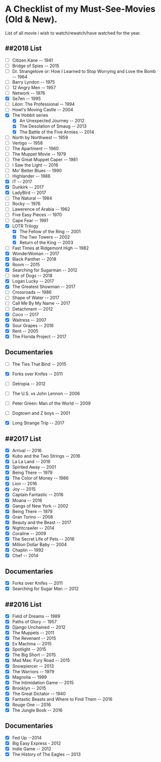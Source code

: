 # A Checklist of my Must-See-Movies (Old & New).

List of all movie i wish to watch/rewatch/have watched for the year.

##2018 List
---
- [ ] Citizen Kane -- 1941
- [ ] Bridge of Spies -- 2015
- [ ] Dr. Strangelove or: How I Learned to Stop Worrying and Love the Bomb -- 1964
- [ ] Barry Lyndon -- 1975
- [ ] 12 Angry Men -- 1957
- [ ] Network -- 1976
- [x] Se7en -- 1995
- [ ] Léon: The Professional -- 1994
- [ ] Howl's Moving Castle -- 2004
- [x] The Hobbit series
	- [x] An Unexpected Journey -- 2012
	- [x] The Desolation of Smaug -- 2013
	- [x] The Battle of the Five Armies -- 2014
- [ ] North by Northwest -- 1959
- [ ] Vertigo -- 1958
- [ ] The Apartment -- 1960
- [ ] The Muppet Movie -- 1979
- [ ] The Great Muppet Caper -- 1981
- [ ] I Saw the Light -- 2016
- [ ] Mo' Better Blues -- 1990
- [ ] Highlander -- 1986
- [x] IT -- 2017
- [x] Dunkirk -- 2017
- [x] LadyBird -- 2017
- [ ] The Natural -- 1984
- [ ] Rocky -- 1976
- [ ] Lawerence of Arabia -- 1962
- [ ] Five Easy Pieces -- 1970
- [ ] Cape Fear -- 1991
- [x] LOTR Trilogy
	- [x] The Fellow of the Ring -- 2001
	- [x] The Two Towers -- 2002
	- [x] Return of the King -- 2003
- [ ] Fast Times at Ridgemont High -- 1982
- [x] WonderWoman -- 2017
- [x] Black Panther -- 2018
- [x] Room -- 2015
- [x] Searching for Sugarman -- 2012
- [ ] Isle of Dogs -- 2018
- [x] Logan Lucky -- 2017
- [x] The Greatest Showman -- 2017
- [ ] Crossroads -- 1986
- [ ] Shape of Water -- 2017
- [ ] Call Me By My Name -- 2017
- [ ] Detachment -- 2012
- [x] Coco -- 2017
- [x] Waitress -- 2007
- [x] Sour Grapes -- 2016
- [x] Rent -- 2005
- [x] The Florida Project -- 2017

Documentaries
---
- [ ] The Ties That Bind -- 2015
- [x] Forks over Knifes -- 2011
- [ ] Detropia -- 2012
- [ ] The U.S. vs John Lennon -- 2006
- [ ] Peter Green: Man of the World -- 2009
- [ ] Dogtown and Z boys -- 2001
- [x] Long Strange Trip -- 2017




##2017 List
---
- [x] Arrival -- 2016
- [x] Kubo and the Two Strings -- 2016
- [x] La La Land -- 2016
- [x] Spirited Away -- 2001
- [x] Being There -- 1979
- [x] The Color of Money -- 1986
- [x] Lion -- 2016
- [x] Joy -- 2015
- [x] Captain Fantastic -- 2016
- [x] Moana -- 2016
- [x] Gangs of New York -- 2002
- [x] Being There -- 1979
- [x] Gran Torino -- 2008
- [x] Beauty and the Beast -- 2017
- [x] Nightcrawler -- 2014
- [x] Coraline -- 2009
- [x] The Secret Life of Pets -- 2016
- [x] Million Dollar Baby -- 2004
- [x] Chaplin -- 1992
- [x] Chef -- 2014

Documentaries
---
- [x] Forks over Knifes -- 2011
- [x] Searching for Sugar Man -- 2012

##2016 List
---
- [x] Field of Dreams -- 1989
- [x] Paths of Glory -- 1957
- [x] Django Unchained -- 2012
- [x] The Muppets -- 2011
- [x] The Revenant -- 2015
- [x] Ex Machina -- 2015
- [x] Spotlight -- 2015
- [x] The Big Short -- 2015
- [x] Mad Max: Fury Road -- 2015
- [x] Snowpiercer -- 2013
- [x] The Warriors -- 1979
- [x] Magnolia -- 1999
- [x] The Intimidation Game -- 2015
- [x] Brooklyn -- 2015
- [x] The Great Dictator -- 1940
- [x] Fantastic Beasts and Where to Find Them -- 2016
- [x] Rouge One -- 2016
- [x] The Jungle Book -- 2016

Documentaries
---
- [x] Fed Up --2014
- [x] Big Easy Express - 2012
- [x] Indie Game -- 2012
- [x] The History of The Eagles -- 2013
